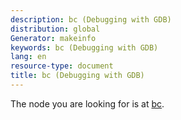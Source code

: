 ```yaml
---
description: bc (Debugging with GDB)
distribution: global
Generator: makeinfo
keywords: bc (Debugging with GDB)
lang: en
resource-type: document
title: bc (Debugging with GDB)
---
```

The node you are looking for is at [bc](Packets.html#bc).
